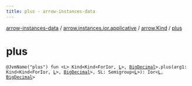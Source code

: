 ```yaml
---
title: plus - arrow-instances-data
---
```


[arrow-instances-data](../../index.html) / [arrow.instances.ior.applicative](../index.html) / [arrow.Kind](index.html) / [plus](./plus.html)

# plus

`@JvmName("plus") fun <L> Kind<Kind<ForIor, `[`L`](plus.html#L)`>, `[`BigDecimal`](http://docs.oracle.com/javase/6/docs/api/java/math/BigDecimal.html)`>.plus(arg1: Kind<Kind<ForIor, `[`L`](plus.html#L)`>, `[`BigDecimal`](http://docs.oracle.com/javase/6/docs/api/java/math/BigDecimal.html)`>, SL: Semigroup<`[`L`](plus.html#L)`>): Ior<`[`L`](plus.html#L)`, `[`BigDecimal`](http://docs.oracle.com/javase/6/docs/api/java/math/BigDecimal.html)`>`
